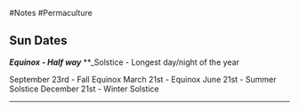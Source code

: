 #Notes #Permaculture

## Sun Dates
**_Equinox  - Half way_**
**_Solstice - Longest day/night of the year

September 23rd - Fall Equinox 
March 21st - Equinox 
June 21st - Summer Solstice 
December 21st - Winter Solstice 

--- 

